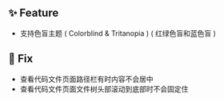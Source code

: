 ## ✨ Feature

- 支持色盲主题 ( Colorblind & Tritanopia ) ( 红绿色盲和蓝色盲 )

## 🐞 Fix

- 查看代码文件页面路径栏有时内容不会居中
- 查看代码文件页面文件树头部滚动到底部时不会固定住
